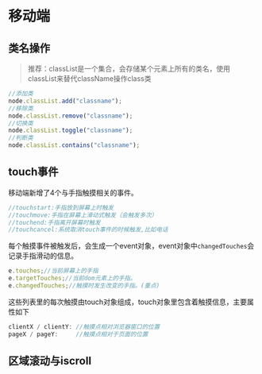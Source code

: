 # 移动端

## 类名操作

> 推荐：classList是一个集合，会存储某个元素上所有的类名，使用classList来替代className操作class类

```javascript
//添加类
node.classList.add("classname");
//移除类
node.classList.remove("classname");
//切换类
node.classList.toggle("classname");
//判断类
node.classList.contains("classname");
```

## touch事件

移动端新增了4个与手指触摸相关的事件。

```javascript
//touchstart:手指放到屏幕上时触发
//touchmove:手指在屏幕上滑动式触发（会触发多次）
//touchend:手指离开屏幕时触发
//touchcancel:系统取消touch事件的时候触发,比如电话
```

每个触摸事件被触发后，会生成一个event对象，event对象中`changedTouches`会记录手指滑动的信息。

```javascript
e.touches;//当前屏幕上的手指
e.targetTouches;//当前dom元素上的手指。
e.changedTouches;//触摸时发生改变的手指。(重点)
```

这些列表里的每次触摸由touch对象组成，touch对象里包含着触摸信息，主要属性如下

```javascript
clientX / clientY: //触摸点相对浏览器窗口的位置
pageX / pageY:     //触摸点相对于页面的位置
```

## 区域滚动与iscroll

